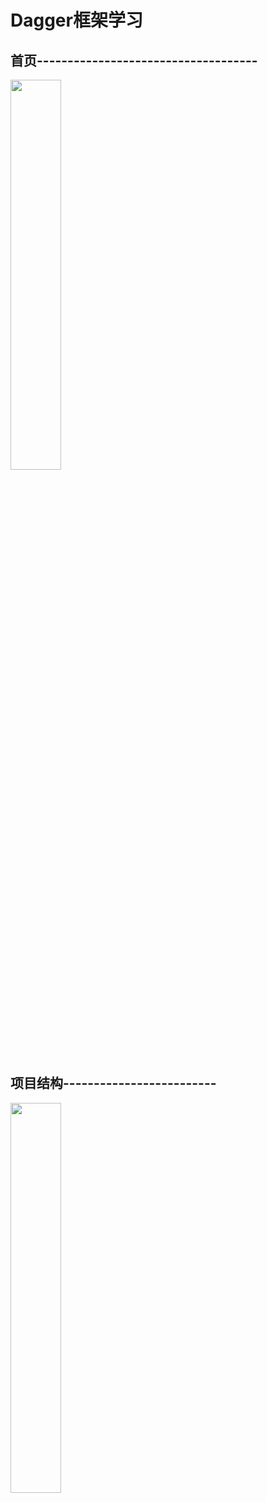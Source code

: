 # Dagger框架学习

<div>
<h2>首页------------------------------------</h2>
<img src="https://raw.github.com/yueyue10/MyApplication/master/doc/pic_dagger_home.png" width="40%"  />
</div>

<h2>项目结构-------------------------</h2>
<img src="https://raw.github.com/yueyue10/MyApplication/master/doc/pic_dagger_module_structure.png" width="40%" />
